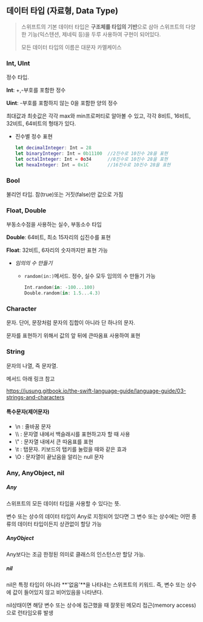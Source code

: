 ## 데이터 타입 (자료형, Data Type)

> 스위프트의 기본 데이터 타입은 **구조체를 타입의 기반**으로 삼아 스위프트의 다양한 기능(익스텐션, 제네릭 등)을 두루 사용하여 구현이 되어있다.
>
> 모든 데이터 타입의 이름은 대문자 카멜케이스



### Int, UInt

정수 타입.

**Int**: +,-부호를 포함한 정수

**Uint**: -부호를 포함하지 않는 0을 포함한 양의 정수

최대값과 최솟값은 각각 max와 min프로퍼티로 알아볼 수 있고, 각각 8비트, 16비트, 32비트, 64비트의 형태가 있다.

- 진수별 정수 표현

  ```swift
  let decimalInteger: Int = 28
  let binaryInteger: Int = 0b11100	//2진수로 10진수 28을 표현
  let octalInteger: Int = 0o34		//8진수로 10진수 28을 표현
  let hexaInteger: Int = 0x1C 		//16진수로 10진수 28을 표현
  ```



### Bool

불리언 타입. 참(true)또는 거짓(false)만 값으로 가짐



### Float, Double

부동소수점을 사용하는 실수, 부동소수 타입

**Double**: 64비트, 최소 15자리의 십진수를 표현

 **Float**: 32비트, 6자리의 숫자까지만 표현 가능

- *임의의 수 만들기*

  - `random(in:)`메서드. 정수, 실수 모두 임의의 수 만들기 가능

    ```swift
    Int.random(in: -100...100)
    Double.random(in: 1.5...4.3)
    ```



### Character

문자. 단어, 문장처럼 문자의 집합이 아니라 단 하나의 문자.

문자를 표현하기 위해서 값의 앞 뒤에 큰따옴표 사용하여 표현



### String

문자의 나열, 즉 문자열.

메서드 아래 링크 참고

https://jusung.gitbook.io/the-swift-language-guide/language-guide/03-strings-and-characters

#### 특수문자(제어문자)

- \\n : 줄바꿈 문자
- \\\ : 문자열 내에서 백슬래시를 표현하고자 할 때 사용
- \\" :  문자열 내에서 큰 따옴표를 표현
- \\t : 탭문자. 키보드의 탭키를 눌렀을 때와 같은 효과
- \\O : 문자열이 끝났음을 알리는 null 문자



### Any, AnyObject, nil

##### Any

스위프트의 모든 데이터 타입을 사용할 수 있다는 뜻. 

변수 또는 상수의 데이터 타입이 Any로 지정되어 있다면 그 변수 또는 상수에는 어떤 종류의 데이터 타입이든지 상관없이 할당 가능

##### AnyObject

Any보다는 조금 한정된 의미로 클래스의 인스턴스만 할당 가능.

##### nil

nil은 특정 타입이 아니라 **'없음'**을 나타내는 스위프트의 키워드. 즉, 변수 또는 상수에 값이 들어있지 않고 비어있음을 나타낸다.

nil상태이면 해당 변수 또는 상수에 접근했을 때 잘못된 메모리 접근(memory access)으로 런타임오류 발생



